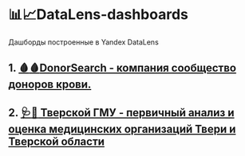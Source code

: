 # :bar_chart::chart_with_upwards_trend:DataLens-dashboards
Дашборды построенные в Yandex DataLens
## 1. <a href = "https://github.com/DullSystem/DataLens-dashboards/tree/main/DonorSearch">:drop_of_blood::drop_of_blood:DonorSearch - компания сообщество доноров крови. <a/>
## 2. <a href = "https://github.com/DullSystem/DataLens-dashboards/tree/main/Tver%20State%20Medical%20University">:stethoscope::pill: Тверской ГМУ - первичный анализ и оценка медицинских организаций Твери и Тверской области<a/>

